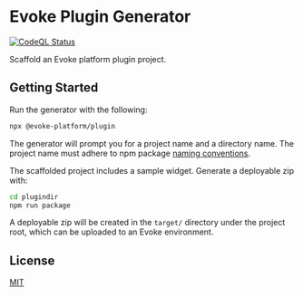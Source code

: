 # Evoke Plugin Generator

[![CodeQL Status](https://github.com/Evoke-Platform/evoke-sdk/actions/workflows/github-code-scanning/codeql/badge.svg)](https://github.com/Evoke-Platform/evoke-sdk/actions/workflows/github-code-scanning/codeql)

Scaffold an Evoke platform plugin project.

## Getting Started

Run the generator with the following:

```sh
npx @evoke-platform/plugin
```

The generator will prompt you for a project name and a directory name. The project name must adhere to npm
package [naming conventions][package-name].

The scaffolded project includes a sample widget. Generate a deployable zip with:

```sh
cd plugindir
npm run package
```

A deployable zip will be created in the `target/` directory under the project root, which can be uploaded to
an Evoke environment.

## License

[MIT](https://github.com/Evoke-Platform/evoke-sdk/blob/main/LICENSE)

[package-name]: https://docs.npmjs.com/cli/v9/configuring-npm/package-json#name
